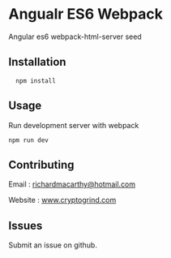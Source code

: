 
# Angualr ES6 Webpack 
Angular es6 webpack-html-server seed

## Installation

```
  npm install 
```

## Usage

Run development server with webpack

```
npm run dev
```

## Contributing

Email : richardmacarthy@hotmail.com

Website : www.cryptogrind.com

## Issues

Submit an issue on github.